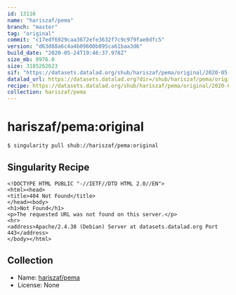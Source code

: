 ```yaml
---
id: 13116
name: "hariszaf/pema"
branch: "master"
tag: "original"
commit: "c17edf6929caa3672efe3632f7c9c979fae0dfc5"
version: "d63d88a6c4a4b09600b895ca61baa3d6"
build_date: "2020-05-24T19:46:37.978Z"
size_mb: 8976.0
size: 3185262623
sif: "https://datasets.datalad.org/shub/hariszaf/pema/original/2020-05-24-c17edf69-d63d88a6/d63d88a6c4a4b09600b895ca61baa3d6.sif"
datalad_url: https://datasets.datalad.org?dir=/shub/hariszaf/pema/original/2020-05-24-c17edf69-d63d88a6/
recipe: https://datasets.datalad.org/shub/hariszaf/pema/original/2020-05-24-c17edf69-d63d88a6/Singularity
collection: hariszaf/pema
---
```


# hariszaf/pema:original

```bash
$ singularity pull shub://hariszaf/pema:original
```

## Singularity Recipe

```singularity
<!DOCTYPE HTML PUBLIC "-//IETF//DTD HTML 2.0//EN">
<html><head>
<title>404 Not Found</title>
</head><body>
<h1>Not Found</h1>
<p>The requested URL was not found on this server.</p>
<hr>
<address>Apache/2.4.38 (Debian) Server at datasets.datalad.org Port 443</address>
</body></html>
```

## Collection

 - Name: [hariszaf/pema](https://github.com/hariszaf/pema)
 - License: None

